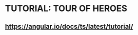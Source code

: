 TUTORIAL: TOUR OF HEROES
=============================

## https://angular.io/docs/ts/latest/tutorial/